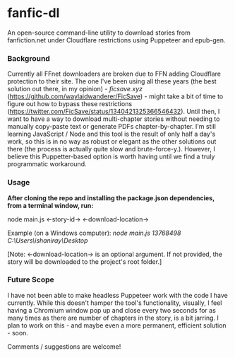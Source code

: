 # fanfic-dl
 An open-source command-line utility to download stories from fanfiction.net under Cloudflare restrictions using Puppeteer and epub-gen.

### Background
 Currently all FFnet downloaders are broken due to FFN adding Cloudflare protection to their site. The one I've been using all these years (the best solution out there, in my opinion) - _ficsave.xyz_ (https://github.com/waylaidwanderer/FicSave) - might take a bit of time to figure out how to bypass these restrictions (https://twitter.com/FicSave/status/1340421325366546432). Until then, I want to have a way to download multi-chapter stories without needing to manually copy-paste text or generate PDFs chapter-by-chapter. I'm still learning JavaScript / Node and this tool is the result of only half a day's work, so this is in no way as robust or elegant as the other solutions out there (the process is actually quite slow and brute-force-y.). However, I believe this Puppetter-based option is worth having until we find a truly programmatic workaround.

### Usage
 **After cloning the repo and installing the package.json dependencies, from a terminal window, run:**

 node main.js <-story-id-> <-download-location->

 Example (on a Windows computer): _node main.js 13768498 C:\Users\ishaniray\Desktop_

 [Note: <-download-location-> is an optional argument. If not provided, the story will be downloaded to the project's root folder.]

 ### Future Scope
 I have not been able to make headless Puppeteer work with the code I have currently. While this doesn't hamper the tool's functionality, visually, I feel having a Chromium window pop up and close every two seconds for as many times as there are number of chapters in the story, is a bit jarring. I plan to work on this - and maybe even a more permanent, efficient solution - soon.

 Comments / suggestions are welcome!
